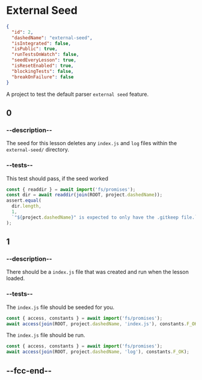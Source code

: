 # External Seed

```json
{
  "id": 2,
  "dashedName": "external-seed",
  "isIntegrated": false,
  "isPublic": true,
  "runTestsOnWatch": false,
  "seedEveryLesson": true,
  "isResetEnabled": true,
  "blockingTests": false,
  "breakOnFailure": false
}
```

A project to test the default parser `external seed` feature.

## 0

### --description--

The seed for this lesson deletes any `index.js` and `log` files within the `external-seed/` directory.

### --tests--

This test should pass, if the seed worked

```js
const { readdir } = await import('fs/promises');
const dir = await readdir(join(ROOT, project.dashedName));
assert.equal(
  dir.length,
  1,
  `"${project.dashedName}" is expected to only have the .gitkeep file.`
);
```

## 1

### --description--

There should be a `index.js` file that was created and run when the lesson loaded.

### --tests--

The `index.js` file should be seeded for you.

```js
const { access, constants } = await import('fs/promises');
await access(join(ROOT, project.dashedName, 'index.js'), constants.F_OK);
```

The `index.js` file should be run.

```js
const { access, constants } = await import('fs/promises');
await access(join(ROOT, project.dashedName, 'log'), constants.F_OK);
```

## --fcc-end--
